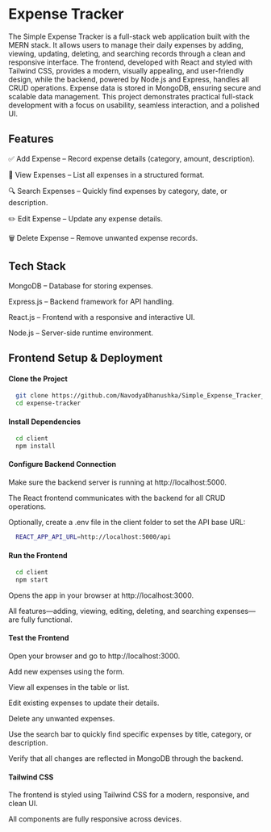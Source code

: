
# Expense Tracker

The Simple Expense Tracker is a full-stack web application built with the MERN stack. It allows users to manage their daily expenses by adding, viewing, updating, deleting, and searching records through a clean and responsive interface. The frontend, developed with React and styled with Tailwind CSS, provides a modern, visually appealing, and user-friendly design, while the backend, powered by Node.js and Express, handles all CRUD operations. Expense data is stored in MongoDB, ensuring secure and scalable data management. This project demonstrates practical full-stack development with a focus on usability, seamless interaction, and a polished UI.



## Features

✅ Add Expense – Record expense details (category, amount, description).

📖 View Expenses – List all expenses in a structured format.

🔍 Search Expenses – Quickly find expenses by category, date, or description.

✏️ Edit Expense – Update any expense details.

🗑️ Delete Expense – Remove unwanted expense records.
## Tech Stack

MongoDB – Database for storing expenses.

Express.js – Backend framework for API handling.

React.js – Frontend with a responsive and interactive UI.

Node.js – Server-side runtime environment.

## Frontend Setup & Deployment

#### Clone the Project

```bash
  git clone https://github.com/NavodyaDhanushka/Simple_Expense_Tracker_Frontend.git
  cd expense-tracker
```

#### Install Dependencies

```bash
  cd client
  npm install
```

#### Configure Backend Connection

Make sure the backend server is running at http://localhost:5000.

The React frontend communicates with the backend for all CRUD operations.

Optionally, create a .env file in the client folder to set the API base URL:

```bash
  REACT_APP_API_URL=http://localhost:5000/api
```

#### Run the Frontend
```bash
  cd client
  npm start
```
Opens the app in your browser at http://localhost:3000.

All features—adding, viewing, editing, deleting, and searching expenses—are fully functional.

#### Test the Frontend

Open your browser and go to http://localhost:3000.

Add new expenses using the form.

View all expenses in the table or list.

Edit existing expenses to update their details.

Delete any unwanted expenses.

Use the search bar to quickly find specific expenses by title, category, or description.

Verify that all changes are reflected in MongoDB through the backend.

#### Tailwind CSS

The frontend is styled using Tailwind CSS for a modern, responsive, and clean UI.

All components are fully responsive across devices.
